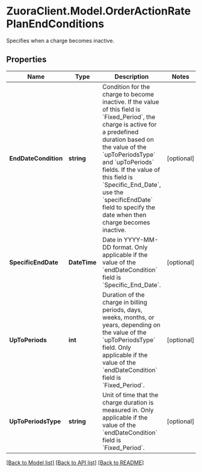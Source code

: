 # ZuoraClient.Model.OrderActionRatePlanEndConditions
Specifies when a charge becomes inactive. 

## Properties

Name | Type | Description | Notes
------------ | ------------- | ------------- | -------------
**EndDateCondition** | **string** | Condition for the charge to become inactive.  If the value of this field is &#x60;Fixed_Period&#x60;, the charge is active for a predefined duration based on the value of the &#x60;upToPeriodsType&#x60; and &#x60;upToPeriods&#x60; fields.  If the value of this field is &#x60;Specific_End_Date&#x60;, use the &#x60;specificEndDate&#x60; field to specify the date when then charge becomes inactive.  | [optional] 
**SpecificEndDate** | **DateTime** | Date in YYYY-MM-DD format. Only applicable if the value of the &#x60;endDateCondition&#x60; field is &#x60;Specific_End_Date&#x60;.  | [optional] 
**UpToPeriods** | **int** | Duration of the charge in billing periods, days, weeks, months, or years, depending on the value of the &#x60;upToPeriodsType&#x60; field. Only applicable if the value of the &#x60;endDateCondition&#x60; field is &#x60;Fixed_Period&#x60;.  | [optional] 
**UpToPeriodsType** | **string** | Unit of time that the charge duration is measured in. Only applicable if the value of the &#x60;endDateCondition&#x60; field is &#x60;Fixed_Period&#x60;.  | [optional] 

[[Back to Model list]](../README.md#documentation-for-models) [[Back to API list]](../README.md#documentation-for-api-endpoints) [[Back to README]](../README.md)

